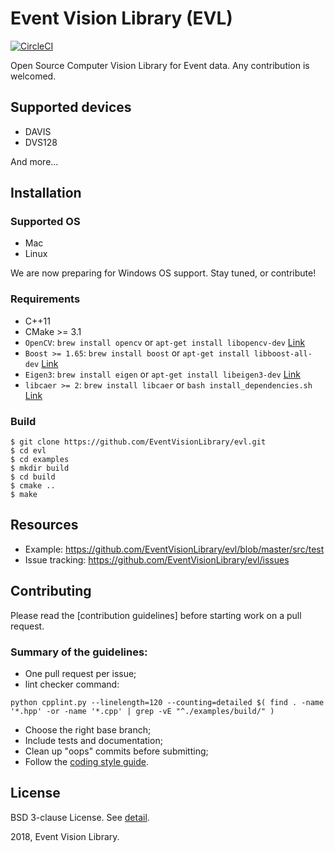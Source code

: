 # Event Vision Library (EVL)
[![CircleCI](https://circleci.com/gh/EventVisionLibrary/evl/tree/develop.svg?style=svg&circle-token=88a46ce106424172fa3e461953f29795b6222771)](https://circleci.com/gh/EventVisionLibrary/evl/tree/develop)

Open Source Computer Vision Library for Event data. Any contribution is welcomed.

## Supported devices

* DAVIS
* DVS128

And more...

## Installation

### Supported OS

* Mac
* Linux

We are now preparing for Windows OS support. Stay tuned, or contribute!

### Requirements

* C++11
* CMake >= 3.1
* `OpenCV`: `brew install opencv` or `apt-get install libopencv-dev` [Link](https://opencv.org/)
* `Boost >= 1.65`: `brew install boost` or `apt-get install libboost-all-dev` [Link](https://www.boost.org/)
* `Eigen3`: `brew install eigen` or `apt-get install libeigen3-dev` [Link](http://eigen.tuxfamily.org/index.php?title=Main_Page)
* `libcaer >= 2`: `brew install libcaer` or `bash install_dependencies.sh` [Link](https://github.com/inilabs/libcaer)

### Build

```
$ git clone https://github.com/EventVisionLibrary/evl.git
$ cd evl
$ cd examples
$ mkdir build
$ cd build
$ cmake ..
$ make
```

## Resources

* Example: <https://github.com/EventVisionLibrary/evl/blob/master/src/test>
* Issue tracking: <https://github.com/EventVisionLibrary/evl/issues>

## Contributing

Please read the [contribution guidelines] before starting work on a pull request.

### Summary of the guidelines:

* One pull request per issue;
* lint checker command:

```
python cpplint.py --linelength=120 --counting=detailed $( find . -name '*.hpp' -or -name '*.cpp' | grep -vE "^./examples/build/" )
```

* Choose the right base branch;
* Include tests and documentation;
* Clean up "oops" commits before submitting;
* Follow the [coding style guide]().


## License

BSD 3-clause License. See [detail](https://github.com/EventVisionLibrary/evl/blob/master/LICENSE).

2018, Event Vision Library.

